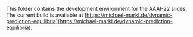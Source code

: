 This folder contains the development environment for the AAAI-22 slides.
The current build is available at [https://michael-markl.de/dynamic-prediction-equilibria](https://michael-markl.de/dynamic-prediction-equilibria).
